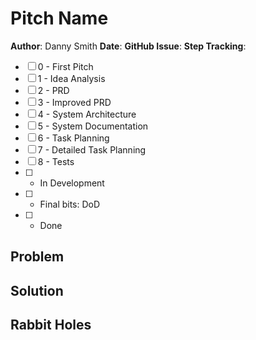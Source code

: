 # Pitch Name

**Author**: Danny Smith
**Date**:
**GitHub Issue**:
**Step Tracking**:

- [ ] 0 - First Pitch
- [ ] 1 - Idea Analysis
- [ ] 2 - PRD
- [ ] 3 - Improved PRD
- [ ] 4 - System Architecture
- [ ] 5 - System Documentation
- [ ] 6 - Task Planning
- [ ] 7 - Detailed Task Planning
- [ ] 8 - Tests
- [ ] - In Development
- [ ] - Final bits: DoD
- [ ] - Done

## Problem

## Solution

## Rabbit Holes
